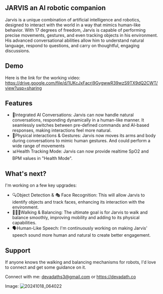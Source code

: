
## JARVIS an AI robotic companion

Jarvis is a unique combination of artificial intelligence and robotics, designed to interact with the world in a way that mimics human-like behavior. With 17 degrees of freedom, Jarvis is capable of performing precise movements, gestures, and even tracking objects in his environment. His advanced conversational abilities allow him to understand natural language, respond to questions, and carry on thoughtful, engaging discussions.
## Demo

Here is the link for the working video:
 https://drive.google.com/file/d/1UKcJxFacrj9GygwwR39wzS9TX9dQ2CWT/view?usp=sharing

## Features

- 💬Integrated AI Conversations: Jarvis can now handle natural conversations, responding dynamically in a human-like manner. It seamlessly switches between pre-defined commands and AI-based responses, making interactions feel more natural.
- 👋Physical interactions & Gestures: Jarvis now moves its arms and body during conversations to mimic human gestures. And could perform a wide range of movements
- 📊Health Tracking Mode: Jarvis can now provide realtime SpO2 and BPM values in "Health Mode".



##  What's next?

I'm working on a few key upgrades:
- 🔍Object Detection & 🎭 Face Recognition: This will allow Jarvis to identify objects and track faces, enhancing its interaction with the environment.
- 🚶‍♂️‍➡️Walking & Balancing: The ultimate goal is for Jarvis to walk and balance smoothly, improving mobility and adding to its physical capabilities.
- 🗣Human-Like Speech: I'm continuously working on making Jarvis' speech sound more human and natural to create better engagement.


## Support
If anyone knows the walking and balancing mechanisms for robots, I'd love to connect and get some guidance on it.

Connect with me: devadaths3@gmail.com or https://devadath.co

Image:
![20241018_064022](https://github.com/user-attachments/assets/6c5d71e2-1d57-44cb-a5f0-840d12b2811f)
